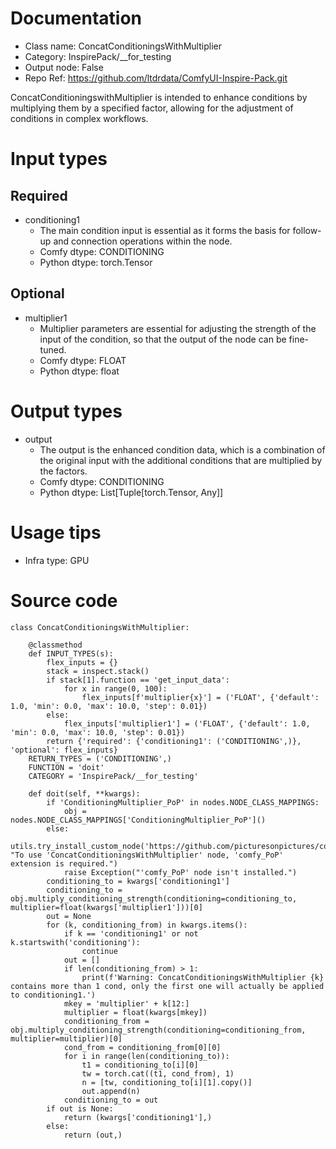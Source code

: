 # Documentation
- Class name: ConcatConditioningsWithMultiplier
- Category: InspirePack/__for_testing
- Output node: False
- Repo Ref: https://github.com/ltdrdata/ComfyUI-Inspire-Pack.git

ConcatConditioningswithMultiplier is intended to enhance conditions by multiplying them by a specified factor, allowing for the adjustment of conditions in complex workflows.

# Input types
## Required
- conditioning1
    - The main condition input is essential as it forms the basis for follow-up and connection operations within the node.
    - Comfy dtype: CONDITIONING
    - Python dtype: torch.Tensor
## Optional
- multiplier1
    - Multiplier parameters are essential for adjusting the strength of the input of the condition, so that the output of the node can be fine-tuned.
    - Comfy dtype: FLOAT
    - Python dtype: float

# Output types
- output
    - The output is the enhanced condition data, which is a combination of the original input with the additional conditions that are multiplied by the factors.
    - Comfy dtype: CONDITIONING
    - Python dtype: List[Tuple[torch.Tensor, Any]]

# Usage tips
- Infra type: GPU

# Source code
```
class ConcatConditioningsWithMultiplier:

    @classmethod
    def INPUT_TYPES(s):
        flex_inputs = {}
        stack = inspect.stack()
        if stack[1].function == 'get_input_data':
            for x in range(0, 100):
                flex_inputs[f'multiplier{x}'] = ('FLOAT', {'default': 1.0, 'min': 0.0, 'max': 10.0, 'step': 0.01})
        else:
            flex_inputs['multiplier1'] = ('FLOAT', {'default': 1.0, 'min': 0.0, 'max': 10.0, 'step': 0.01})
        return {'required': {'conditioning1': ('CONDITIONING',)}, 'optional': flex_inputs}
    RETURN_TYPES = ('CONDITIONING',)
    FUNCTION = 'doit'
    CATEGORY = 'InspirePack/__for_testing'

    def doit(self, **kwargs):
        if 'ConditioningMultiplier_PoP' in nodes.NODE_CLASS_MAPPINGS:
            obj = nodes.NODE_CLASS_MAPPINGS['ConditioningMultiplier_PoP']()
        else:
            utils.try_install_custom_node('https://github.com/picturesonpictures/comfy_PoP', "To use 'ConcatConditioningsWithMultiplier' node, 'comfy_PoP' extension is required.")
            raise Exception("'comfy_PoP' node isn't installed.")
        conditioning_to = kwargs['conditioning1']
        conditioning_to = obj.multiply_conditioning_strength(conditioning=conditioning_to, multiplier=float(kwargs['multiplier1']))[0]
        out = None
        for (k, conditioning_from) in kwargs.items():
            if k == 'conditioning1' or not k.startswith('conditioning'):
                continue
            out = []
            if len(conditioning_from) > 1:
                print(f'Warning: ConcatConditioningsWithMultiplier {k} contains more than 1 cond, only the first one will actually be applied to conditioning1.')
            mkey = 'multiplier' + k[12:]
            multiplier = float(kwargs[mkey])
            conditioning_from = obj.multiply_conditioning_strength(conditioning=conditioning_from, multiplier=multiplier)[0]
            cond_from = conditioning_from[0][0]
            for i in range(len(conditioning_to)):
                t1 = conditioning_to[i][0]
                tw = torch.cat((t1, cond_from), 1)
                n = [tw, conditioning_to[i][1].copy()]
                out.append(n)
            conditioning_to = out
        if out is None:
            return (kwargs['conditioning1'],)
        else:
            return (out,)
```